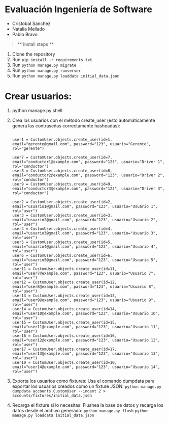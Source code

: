 # Evaluación Ingeniería de Software

- Cristobal Sanchez
- Natalia Mellado
- Pablo Bravo

> ** Install steps **
1. Clone the repository
2. Run `pip install -r requirements.txt`
3. Run `python manage.py migrate`
4. Run `python manage.py runserver`
5. Run `python manage.py loaddata initial_data.json`



# Crear usuarios:

1. python manage.py shell

2. Crea los usuarios con el método create_user (esto automáticamente genera las contraseñas correctamente hasheadas):
    ```from accounts.models import CustomUser

    user1 = CustomUser.objects.create_user(id=1, email="gerente@gmail.com", password="123", usuario="Gerente", rol="gerente")

    user7 = CustomUser.objects.create_user(id=7, email="conductor1@example.com", password="123", usuario="Driver 1", rol="conductor")
    user8 = CustomUser.objects.create_user(id=8, email="conductor2@example.com", password="123", usuario="Driver 2", rol="conductor")
    user9 = CustomUser.objects.create_user(id=9, email="conductor3@example.com", password="123", usuario="Driver 3", rol="conductor")
    
    user2 = CustomUser.objects.create_user(id=2, email="usuario1@gmail.com", password="123", usuario="Usuario 1", rol="user")
    user3 = CustomUser.objects.create_user(id=3, email="usuario2@gmail.com", password="123", usuario="Usuario 2", rol="user")
    user4 = CustomUser.objects.create_user(id=4, email="usuario3@gmail.com", password="123", usuario="Usuario 3", rol="user")
    user5 = CustomUser.objects.create_user(id=5, email="usuario4@gmail.com", password="123", usuario="Usuario 4", rol="user")
    user6 = CustomUser.objects.create_user(id=6, email="usuario5@gmail.com", password="123", usuario="Usuario 5", rol="user")
    user11 = CustomUser.objects.create_user(id=11, email="user7@example.com", password="123", usuario="Usuario 7", rol="user")
    user12 = CustomUser.objects.create_user(id=12, email="user8@example.com", password="123", usuario="Usuario 8", rol="user")
    user13 = CustomUser.objects.create_user(id=13, email="user9@example.com", password="123", usuario="Usuario 9", rol="user")
    user14 = CustomUser.objects.create_user(id=14, email="user10@example.com", password="123", usuario="Usuario 10", rol="user")
    user15 = CustomUser.objects.create_user(id=15, email="user11@example.com", password="123", usuario="Usuario 11", rol="user")
    user16 = CustomUser.objects.create_user(id=16, email="user12@example.com", password="123", usuario="Usuario 12", rol="user")
    user17 = CustomUser.objects.create_user(id=17, email="user13@example.com", password="123", usuario="Usuario 13", rol="user")
    user10 = CustomUser.objects.create_user(id=10, email="user14@example.com", password="123", usuario="Usuario 14", rol="user")
    ```

    
3. Exporta los usuarios como fixtures: Usa el comando dumpdata para exportar los usuarios creados como un fixture JSON:
    `python manage.py dumpdata accounts.CustomUser --indent 2 > accounts/fixtures/initial_data.json`

4. Recarga el fixture si lo necesitas: Flushea la base de datos y recarga los datos desde el archivo generado:
    `python manage.py flush`
    `python manage.py loaddata initial_data.json`


